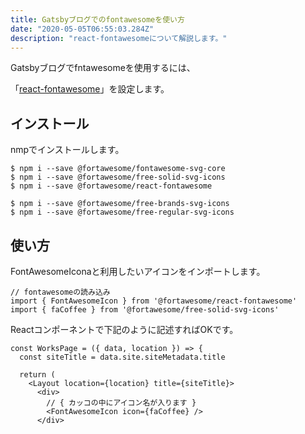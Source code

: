 ```yaml
---
title: Gatsbyブログでのfontawesomeを使い方
date: "2020-05-05T06:55:03.284Z"
description: "react-fontawesomeについて解説します。"
---
```


Gatsbyブログでfntawesomeを使用するには、

「[react-fontawesome](https://github.com/FortAwesome/react-fontawesome)」を設定します。

## インストール

nmpでインストールします。

```
$ npm i --save @fortawesome/fontawesome-svg-core
$ npm i --save @fortawesome/free-solid-svg-icons
$ npm i --save @fortawesome/react-fontawesome

$ npm i --save @fortawesome/free-brands-svg-icons
$ npm i --save @fortawesome/free-regular-svg-icons
```

## 使い方

FontAwesomeIconaと利用したいアイコンをインポートします。

```
// fontawesomeの読み込み
import { FontAwesomeIcon } from '@fortawesome/react-fontawesome'
import { faCoffee } from '@fortawesome/free-solid-svg-icons'
```

Reactコンポーネントで下記のように記述すればOKです。

```
const WorksPage = ({ data, location }) => {
  const siteTitle = data.site.siteMetadata.title

  return (
    <Layout location={location} title={siteTitle}>
      <div>
        // { カッコの中にアイコン名が入ります }
        <FontAwesomeIcon icon={faCoffee} />
      </div>

```
